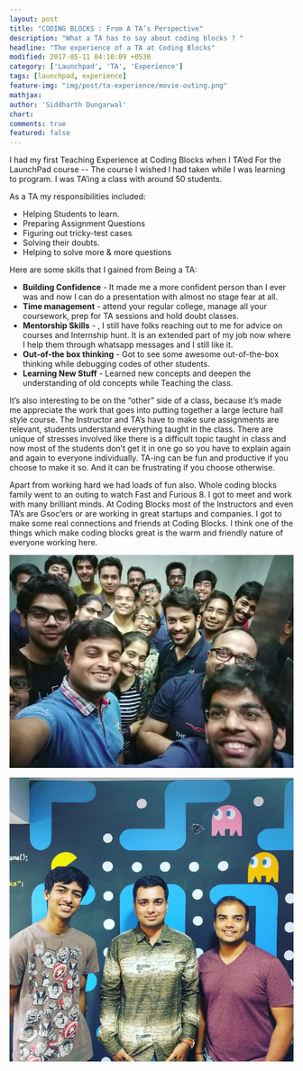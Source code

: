```yaml
---
layout: post
title: "CODING BLOCKS : From A TA’s Perspective"
description: "What a TA has to say about coding blocks ? "
headline: "The experience of a TA at Coding Blocks"
modified: 2017-05-11 04:10:09 +0530
category: ['Launchpad', 'TA', 'Experience']
tags: [launchpad, experience]
feature-img: "img/post/ta-experience/movie-outing.png"
mathjax:
author: 'Siddharth Dungarwal'
chart: 
comments: true
featured: false
---
```


I had my first Teaching Experience at Coding Blocks when I TA’ed For the LaunchPad course -- The course I wished I had taken while I was learning to program. I was TA’ing a class with around 50 students. 

As a TA my responsibilities included:
* Helping Students to learn.
* Preparing Assignment Questions
* Figuring out tricky-test cases
* Solving their doubts.
* Helping to solve more & more questions

Here are some skills that I gained from Being a TA:
* **Building Confidence** - It made me a more confident person than I ever was and now I can do a presentation with almost no stage fear at all.
* **Time management** - attend your regular college, manage all your coursework, prep for TA sessions and hold doubt classes.
* **Mentorship Skills** - , I still have folks reaching out to me for advice on courses and Internship hunt. It is an extended part of my job now where I help them through whatsapp messages and I still like it.
* **Out-of-the box thinking** - Got to see some awesome out-of-the-box thinking while debugging codes of other students.
* **Learning New Stuff** - Learned new concepts and deepen the understanding of old concepts while Teaching the class.

It’s also interesting to be on the “other” side of a class, because it’s made me appreciate the work that goes into putting together a large lecture hall style course. The Instructor and TA’s have to make sure assignments are relevant, students understand everything taught in the class. There are unique of stresses involved like there is a difficult topic taught in class and now most of the students don’t get it in one go so you have to explain again and again to everyone individually. TA-ing can be fun and productive if you choose to make it so. And it can be frustrating if you choose otherwise. 

Apart from working hard we had loads of fun also. Whole coding blocks family went to an outing to watch Fast and Furious 8. I got to meet and work with many brilliant minds. At Coding Blocks most of the Instructors and even TA’s are Gsoc’ers or are working in great startups and  companies. I got to make some real connections and friends at Coding Blocks. I think one of the things which make coding blocks great is the warm and friendly nature of everyone working here.

![Movie Outing With Coding Blocks Family][im]

[im]: /img/post/ta-experience/movie-outing.png "Movie Outing With Coding Blocks Family"

![With the Legends][im1]

[im1]:  /img/post/ta-experience/legends.png "Me(on the left) With Prateek Narang (Instructor) and Piyush Narang (Another TA)"


